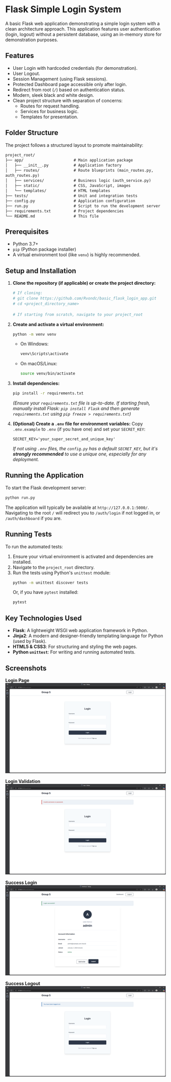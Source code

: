 # Flask Simple Login System

A basic Flask web application demonstrating a simple login system with a clean architecture approach. This application features user authentication (login, logout) without a persistent database, using an in-memory store for demonstration purposes.

## Features

* User Login with hardcoded credentials (for demonstration).
* User Logout.
* Session Management (using Flask sessions).
* Protected Dashboard page accessible only after login.
* Redirect from root (`/`) based on authentication status.
* Modern, sleek black and white design.
* Clean project structure with separation of concerns:
    * Routes for request handling.
    * Services for business logic.
    * Templates for presentation.

## Folder Structure

The project follows a structured layout to promote maintainability:
```text
project_root/
├── app/                      # Main application package
│   ├── __init__.py           # Application factory
│   ├── routes/               # Route blueprints (main_routes.py, auth_routes.py)
│   ├── services/             # Business logic (auth_service.py)
│   ├── static/               # CSS, JavaScript, images
│   └── templates/            # HTML templates
├── tests/                    # Unit and integration tests
├── config.py                 # Application configuration
├── run.py                    # Script to run the development server
├── requirements.txt          # Project dependencies
└── README.md                 # This file
```

## Prerequisites

* Python 3.7+
* `pip` (Python package installer)
* A virtual environment tool (like `venv`) is highly recommended.

## Setup and Installation

1.  **Clone the repository (if applicable) or create the project directory:**
    ```bash
    # If cloning:
    # git clone https://github.com/Rvondc/basic_flask_login_app.git
    # cd <project_directory_name>

    # If starting from scratch, navigate to your project_root
    ```

2.  **Create and activate a virtual environment:**
    ```bash
    python -m venv venv
    ```
    * On Windows:
        ```bash
        venv\Scripts\activate
        ```
    * On macOS/Linux:
        ```bash
        source venv/bin/activate
        ```

3.  **Install dependencies:**
    ```bash
    pip install -r requirements.txt
    ```
    *(Ensure your `requirements.txt` file is up-to-date. If starting fresh, manually install Flask: `pip install Flask` and then generate `requirements.txt` using `pip freeze > requirements.txt`)*

4.  **(Optional) Create a `.env` file for environment variables:**
    Copy `.env.example` to `.env` (if you have one) and set your `SECRET_KEY`:
    ```
    SECRET_KEY='your_super_secret_and_unique_key'
    ```
    *If not using `.env` files, the `config.py` has a default `SECRET_KEY`, but it's **strongly recommended** to use a unique one, especially for any deployment.*

## Running the Application

To start the Flask development server:

```bash
python run.py
```

The application will typically be available at ```http://127.0.0.1:5000/```.
Navigating to the root ```/``` will redirect you to ```/auth/login``` if not logged in, or ```/auth/dashboard``` if you are.

## Running Tests

To run the automated tests:

1.  Ensure your virtual environment is activated and dependencies are installed.
2.  Navigate to the `project_root` directory.
3.  Run the tests using Python's `unittest` module:
    ```bash
    python -m unittest discover tests
    ```
    Or, if you have `pytest` installed:
    ```bash
    pytest
    ```

## Key Technologies Used

* **Flask**: A lightweight WSGI web application framework in Python.
* **Jinja2**: A modern and designer-friendly templating language for Python (used by Flask).
* **HTML5 & CSS3**: For structuring and styling the web pages.
* **Python `unittest`**: For writing and running automated tests.

## Screenshots

**Login Page**
![Login Page](./screenshots/login_page.png "Login Page Interface")

**Login Validation**
![Login Validation](./screenshots/login_validation.png "Login Validation Page Interface")

**Success Login**
![Login Success](./screenshots/login_success.png "Success Login Page Interface")

**Success Logout**
![Logout Success](./screenshots/logout_success.png "Success Logout Page Interface")
